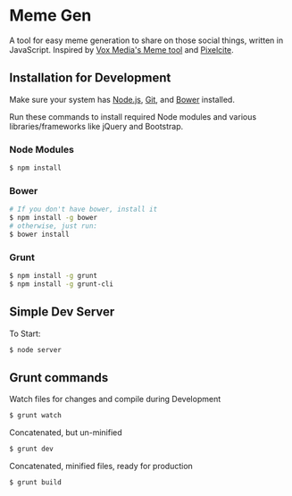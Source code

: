 Meme Gen
============

A tool for easy meme generation to share on those social things, written in JavaScript. Inspired by [Vox Media's Meme tool](https://github.com/voxmedia/meme) and [Pixelcite](https://github.com/onyxfish/pixelcite).

## Installation for Development

Make sure your system has [Node.js](http://nodejs.org/), [Git](http://git-scm.com/), and [Bower](http://bower.io/) installed.

Run these commands to install required Node modules and various libraries/frameworks like jQuery and Bootstrap.

### Node Modules

```sh
$ npm install
```

### Bower

```sh
# If you don't have bower, install it
$ npm install -g bower
# otherwise, just run:
$ bower install
```

### Grunt

```sh
$ npm install -g grunt
$ npm install -g grunt-cli
```

## Simple Dev Server

To Start:

```sh
$ node server
```

## Grunt commands

Watch files for changes and compile during Development

```sh
$ grunt watch
```
Concatenated, but un-minified
```sh
$ grunt dev
```
Concatenated, minified files, ready for production
```sh
$ grunt build
```
